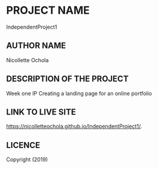 # PROJECT NAME
IndependentProject1
## AUTHOR NAME
Nicollette Ochola
## DESCRIPTION OF THE PROJECT
Week one IP
Creating a landing page for an online portfolio
## LINK TO LIVE SITE
https://nicolletteochola.github.io/IndependentProject1/.
## LICENCE
Copyright (2019)

